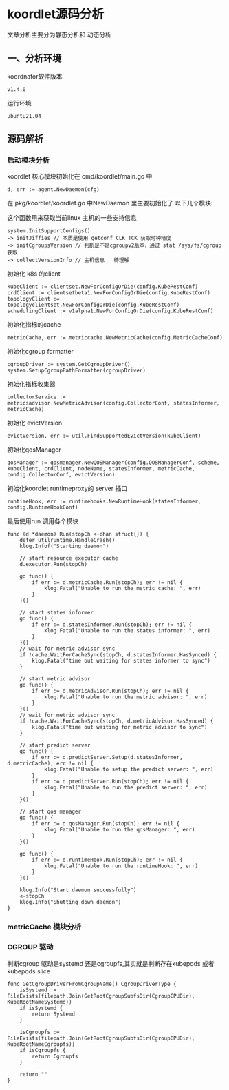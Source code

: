 # koordlet源码分析
文章分析主要分为静态分析和 动态分析

## 一、分析环境

koordnator软件版本

```
v1.4.0
```

运行环境

```
ubuntu21.04
```

## 源码解析 

### 启动模块分析

koordlet 核心模块初始化在 cmd/koordlet/main.go 中

```
d, err := agent.NewDaemon(cfg)
```

在 pkg/koordlet/koordlet.go 中NewDaemon 里主要初始化了 以下几个模块:

这个函数用来获取当前linux 主机的一些支持信息
```
system.InitSupportConfigs()
-> initJiffies // 本质是使用 getconf CLK_TCK 获取时钟精度
-> initCgroupsVersion // 判断是不是cgroupv2版本，通过 stat /sys/fs/cgroup 获取
-> collectVersionInfo // 主机信息	待理解
```

初始化 k8s 的client
```
kubeClient := clientset.NewForConfigOrDie(config.KubeRestConf)
crdClient := clientsetbeta1.NewForConfigOrDie(config.KubeRestConf)
topologyClient := topologyclientset.NewForConfigOrDie(config.KubeRestConf)
schedulingClient := v1alpha1.NewForConfigOrDie(config.KubeRestConf)
```

初始化指标的cache
```
metricCache, err := metriccache.NewMetricCache(config.MetricCacheConf)
```

初始化cgroup formatter

```
cgroupDriver := system.GetCgroupDriver()
system.SetupCgroupPathFormatter(cgroupDriver)
```

初始化指标收集器
```
collectorService := metricsadvisor.NewMetricAdvisor(config.CollectorConf, statesInformer, metricCache)
```

初始化 evictVersion

```
evictVersion, err := util.FindSupportedEvictVersion(kubeClient)
```

初始化qosManager

```
qosManager := qosmanager.NewQOSManager(config.QOSManagerConf, scheme, kubeClient, crdClient, nodeName, statesInformer, metricCache, config.CollectorConf, evictVersion)
```

初始化koordlet runtimeproxy的 server 插口

```
runtimeHook, err := runtimehooks.NewRuntimeHook(statesInformer, config.RuntimeHookConf)
```

最后使用run 调用各个模块

```
func (d *daemon) Run(stopCh <-chan struct{}) {
	defer utilruntime.HandleCrash()
	klog.Infof("Starting daemon")

	// start resource executor cache
	d.executor.Run(stopCh)

	go func() {
		if err := d.metricCache.Run(stopCh); err != nil {
			klog.Fatal("Unable to run the metric cache: ", err)
		}
	}()

	// start states informer
	go func() {
		if err := d.statesInformer.Run(stopCh); err != nil {
			klog.Fatal("Unable to run the states informer: ", err)
		}
	}()
	// wait for metric advisor sync
	if !cache.WaitForCacheSync(stopCh, d.statesInformer.HasSynced) {
		klog.Fatal("time out waiting for states informer to sync")
	}

	// start metric advisor
	go func() {
		if err := d.metricAdvisor.Run(stopCh); err != nil {
			klog.Fatal("Unable to run the metric advisor: ", err)
		}
	}()
	// wait for metric advisor sync
	if !cache.WaitForCacheSync(stopCh, d.metricAdvisor.HasSynced) {
		klog.Fatal("time out waiting for metric advisor to sync")
	}

	// start predict server
	go func() {
		if err := d.predictServer.Setup(d.statesInformer, d.metricCache); err != nil {
			klog.Fatal("Unable to setup the predict server: ", err)
		}
		if err := d.predictServer.Run(stopCh); err != nil {
			klog.Fatal("Unable to run the predict server: ", err)
		}
	}()

	// start qos manager
	go func() {
		if err := d.qosManager.Run(stopCh); err != nil {
			klog.Fatal("Unable to run the qosManager: ", err)
		}
	}()

	go func() {
		if err := d.runtimeHook.Run(stopCh); err != nil {
			klog.Fatal("Unable to run the runtimeHook: ", err)
		}
	}()

	klog.Info("Start daemon successfully")
	<-stopCh
	klog.Info("Shutting down daemon")
}

```

### metricCache 模块分析

### CGROUP 驱动

判断cgroup 驱动是systemd 还是cgroupfs,其实就是判断存在kubepods 或者 kubepods.slice

```
func GetCgroupDriverFromCgroupName() CgroupDriverType {
	isSystemd := FileExists(filepath.Join(GetRootCgroupSubfsDir(CgroupCPUDir), KubeRootNameSystemd))
	if isSystemd {
		return Systemd
	}

	isCgroupfs := FileExists(filepath.Join(GetRootCgroupSubfsDir(CgroupCPUDir), KubeRootNameCgroupfs))
	if isCgroupfs {
		return Cgroupfs
	}

	return ""
}

```